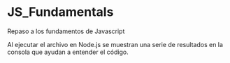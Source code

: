 # JS_Fundamentals

Repaso a los fundamentos de Javascript

Al ejecutar el archivo en Node.js se muestran una serie de resultados en la consola que ayudan a entender el código.
